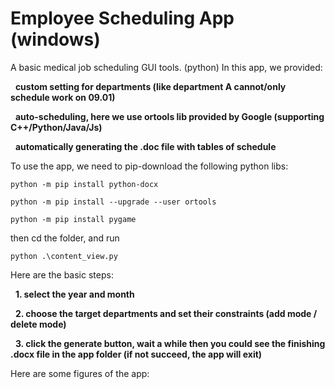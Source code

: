 # Employee Scheduling App (windows)
A basic medical job scheduling GUI tools. (python)
In this app, we provided:

&nbsp;&nbsp;**custom setting for departments (like department A cannot/only schedule work on 09.01)**

&nbsp;&nbsp;**auto-scheduling, here we use ortools lib provided by Google (supporting C++/Python/Java/Js)**

&nbsp;&nbsp;**automatically generating the .doc file with tables of schedule**

To use the app, we need to pip-download the following python libs:

```
python -m pip install python-docx
```
```
python -m pip install --upgrade --user ortools
```
```
python -m pip install pygame
```
then cd the folder, and run
```
python .\content_view.py
```
Here are the basic steps:

&nbsp;&nbsp;**1. select the year and month**

&nbsp;&nbsp;**2. choose the target departments and set their constraints (add mode / delete mode)**

&nbsp;&nbsp;**3. click the generate button, wait a while then you could see the finishing .docx file in the app folder (if not succeed, the app will exit)**

Here are some figures of the app:






